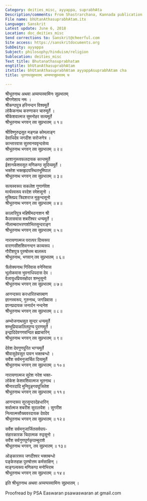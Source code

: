 ```yaml
---
Category: deities_misc, ayyappa, suprabhAta
Description/comments: From Shastrarchana, Kannada publication
File name: bhUtanAthasuprabhAtam.itx
Language: Sanskrit
Latest update: June 6, 2018
Location: doc_deities_misc
Send corrections to: Sanskrit@cheerful.com
Site access: https://sanskritdocuments.org
SubDeity: ayyappa
Subject: philosophy/hinduism/religion
Sublocation: deities_misc
Text title: Bhutanathasuprabhatam
engtitle: bhUtanAthasuprabhAtam
itxtitle: bhUtanAthasuprabhAtam ayyappAsuprabhAtam cha
title: भूतनाथसुप्रभातम् अय्यप्पासुप्रभातम् च

---
```

  
 श्रीभूतनाथ अथवा अय्यप्पस्वामिनः सुप्रभातम्   
श्रीगणेशाय नमः ।  
श्रीकण्ठपुत्र हरिनन्दन विश्वमूर्ते  
लोकैकनाथ करुणाकर चारुमूर्ते ।  
श्रीकेशवात्मज सुमनोहर सत्यमूर्ते  
श्रीभूतनाथ भगवन् तव सुप्रभातम् ॥ १॥  
  
श्रीविष्णुरुद्रसुत मङ्गळ कोमलाङ्ग  
देवाधिदेव जगदीश सरोजनेत्र ।  
कान्तारवास सुरमानववृन्दसेव्य  
श्रीभूतनाथ भगवन् तव सुप्रभातम् ॥ २॥  
  
आशानुरूपफलदायक कान्तमूर्ते  
ईशानकेशवसुत मणिकण्ठ सुदिव्यमूर्ते ।  
भक्तेश भक्तहृदयस्थितभूमिपाल  
श्रीभूतनाथ भगवन् तव सुप्रभातम् ॥ ३॥  
  
सत्यस्वरूप सकलेश गुणार्णवेश  
मर्त्यस्वरूप वरदेश रमेशसूनो ।  
मुक्तिप्रद त्रिदशराज मुकुन्दसूनो  
श्रीभूतनाथ भगवन् तव सुप्रभातम् ॥ ४॥  
  
कालारिपुत्र महिषीमदनाशन श्री  
कैलासवास शबरीश्वर धन्यमूर्ते ।  
नीलाम्बराभरणशोभितसुन्दराङ्ग  
श्रीभूतनाथ भगवन् तव सुप्रभातम् ॥ ५॥  
  
नारायणात्मज परात्पर दिव्यरूप  
वाराणसीशशिवनन्दन काव्यरूप ।  
गौरीशपुत्र पुरुषोत्तम बालरूप  
श्रीभूतनाथ, भगवान् तव सुप्रभातम् ॥ ६॥  
  
त्रैलोक्यनाथ गिरिवास वनेनिवास  
भूलोकवास भुवनाधिपदास देव ।  
वेलायुधप्रियसहोदर शम्भुसूनो  
श्रीभूतनाथ भगवन् तव सुप्रभातम् ॥ ७॥  
  
आनन्दरूप करधारितचापबाण  
ज्ञानस्वरूप, गुरुनाथ, जगन्निवास ।  
ज्ञानप्रदायक जनार्दन नन्दनेश  
श्रीभूतनाथ भगवन् तव सुप्रभातम् ॥ ८॥  
  
अम्भोजनाथसुत सुन्दर धन्यमूर्ते  
शम्भुप्रियाकलितपुण्य पुराणमूर्ते ।  
इन्द्रादिदेवगणवन्दित ब्रह्मचारिन्  
श्रीभूतनाथ भगवन् तव सुप्रभातम् ॥ ९॥  
  
देवेश देवगुणपूरित भाग्यमूर्ते  
श्रीवासुदेवसुत पावन भक्तबन्धो ।  
सर्वेश सर्वमनुजार्चित दिव्यमूर्ते  
श्रीभूतनाथ भगवन् तव सुप्रभातम् ॥ १०॥  
  
नारायणात्मज सुरेश नरेश भक्त-  
लोकेश केशवशिवात्मज भूतनाथ ।  
श्रीनारदादि मुनिपुङ्गवपूजितेश  
श्रीभूतनाथ भगवन् तव सुप्रभातम् ॥ ११॥  
  
आनन्दरूप सुरसुन्दरदेहधारिन्  
शर्वात्मज शबरीश सुरालयेश । सुगरीश  
नित्यात्मसौख्यवरदायक देवदेव  
श्रीभूतनाथ भगवन् तव सुप्रभातम् ॥ १२॥  
  
सर्वेश सर्वमनुजार्जितसर्वपाप-  
संहारकारक चिदात्मक रुद्रसूनो ।  
सर्वेश सर्वगुणपूर्णकृपाम्बुराशे  
श्रीभूतनाथ भगवन्, तव सुप्रभातम् ॥ १३॥  
  
ओङ्काररूप जगदीश्वर भक्तबन्धो  
पङ्केरुहाक्ष पुरुषोत्तम कर्मसाक्षिन् ।  
माङ्गल्यरूप मणिकण्ठ मनोभिराम  
श्रीभूतनाथ भगवन् तव सुप्रभातम् ॥ १४॥  
  
इति श्रीभूतनाथ अथवा अय्यप्पस्वामिनः सुप्रभातम् ।  
  
Proofread by PSA Easwaran psawaswaran at gmail.com  
  
